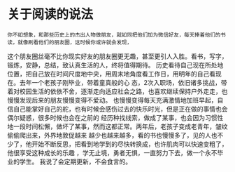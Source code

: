 # 关于阅读的说法
    你不如想象，和那些历史上的杰出人物做朋友，就如同把他们加为微信好友，每天捧着他们的书读，就像刷看他们的朋友圈，这时候你或许就会发现，
这个朋友圈丝毫不比你现实好友的朋友圈更无趣，甚至更引人入胜。看书，写字，锻炼，安静，总结，致认真生活的人，终将值得期待。
    历史看待自己现在所处地位置，把自己放在时间尺度地中央，用周末地角度看工作日，用明年的自己看现在。去年一个老孩子刚毕业，带着童真般的心
态，2次入职场，依旧诸多挑战，带着对校园生活的依依不舍，逐渐走向适应社会之路，也喜欢继续保持户外走走，也慢慢发现后来的朋友慢慢变得不爱动。
也慢慢变得每天充满激情地加班早起，自信自己能掌好自己的舵，也有时候会感伤过去的快乐时光，但是正在做的事情也会偶尔疑惑，很多时候也会在之前的
经历种找线索，做成了某事，也会因为习惯性地一段时间松懈，做坏了某事，然而这都正常。两年后，老孩子变成老青年，皱纹偷偷爬出来，外界地敦促越来
越少也越来越多，看的书也慢慢多了，见的人也不少了，他开始不断反思，把看到地学到的尽快转换成，也许肌肉可以快速变粗了，他很享受这种成长的乐趣
，学无止境，勇者无惧，一直努力下去，做一个永不毕业的学生。
    我说了会定期更新，不会食言的。
